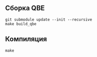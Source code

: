 ## Сборка QBE
```
git submodule update --init --recursive
make build_qbe
```

## Компиляция
```
make
```
